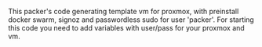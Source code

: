 This packer's code generating template vm for proxmox, with preinstall docker swarm, signoz and passwordless sudo for user 'packer'.
For starting this code you need to add variables with user/pass for your proxmox and vm.